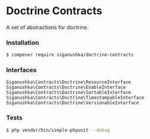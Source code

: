 # Doctrine Contracts

A set of abstractions for doctrine.

### Installation

```bash
$ composer require siganushka/doctrine-contracts
```

### Interfaces

```
Siganushka\Contracts\Doctrine\ResourceInterface
Siganushka\Contracts\Doctrine\EnableInterface
Siganushka\Contracts\Doctrine\SortableInterface
Siganushka\Contracts\Doctrine\TimestampableInterface
Siganushka\Contracts\Doctrine\VersionableInterface
```

### Tests

```bash
$ php vendor/bin/simple-phpunit --debug 
```

